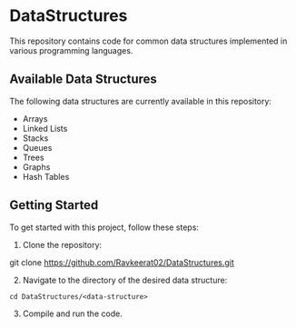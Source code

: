 # DataStructures

This repository contains code for common data structures implemented in various programming languages.

## Available Data Structures

The following data structures are currently available in this repository:

- Arrays
- Linked Lists
- Stacks
- Queues
- Trees
- Graphs
- Hash Tables

## Getting Started

To get started with this project, follow these steps:

1. Clone the repository:

  git clone https://github.com/Ravkeerat02/DataStructures.git

2. Navigate to the directory of the desired data structure:

  `cd DataStructures/<data-structure>`


3. Compile and run the code.
